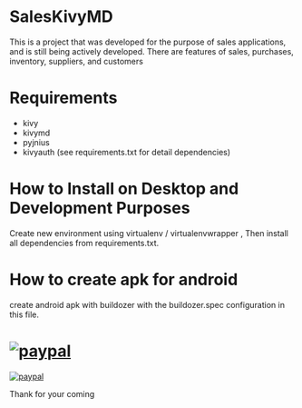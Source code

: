 # SalesKivyMD


This is a project that was developed for the purpose of sales applications, and is still being actively developed. 
There are features of sales, purchases, inventory, suppliers, and customers

# Requirements 
 -  kivy
 -  kivymd
 -  pyjnius
 -  kivyauth
 (see requirements.txt for detail dependencies)

# How to Install on Desktop and Development Purposes
Create new environment using virtualenv / virtualenvwrapper , Then install all dependencies from requirements.txt.

# How to create apk for android 
create android apk with buildozer with the buildozer.spec configuration in this file.

# [![paypal](https://www.paypalobjects.com/en_US/i/btn/btn_donateCC_LG.gif)](YOUR_EMAIL_CODE)

[![paypal](https://www.paypalobjects.com/en_US/i/btn/btn_donateCC_LG.gif)](https://www.paypal.com/cgi-bin/webscr?cmd=_s-xclick&hosted_button_id=richie130283@gmail.com)

Thank for your coming

